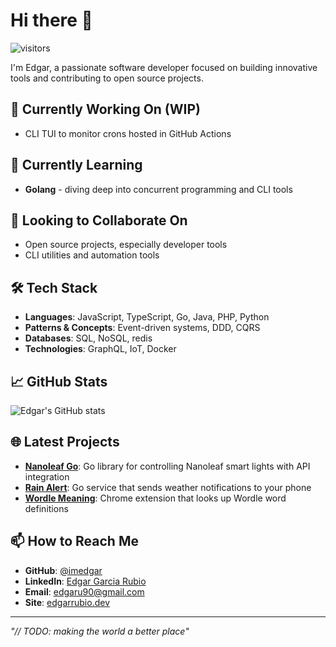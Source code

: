 # Hi there 👋

![visitors](https://visitor-badge.laobi.icu/badge?page_id=imedgar.visitor-badge)

I'm Edgar, a passionate software developer focused on building innovative tools and contributing to open source projects.

## 🔭 Currently Working On (WIP)

- CLI TUI to monitor crons hosted in GitHub Actions

## 🌱 Currently Learning

- **Golang** - diving deep into concurrent programming and CLI tools

## 👯 Looking to Collaborate On

- Open source projects, especially developer tools
- CLI utilities and automation tools

## 🛠️ Tech Stack

- **Languages**: JavaScript, TypeScript, Go, Java, PHP, Python
- **Patterns & Concepts**: Event-driven systems, DDD, CQRS
- **Databases**: SQL, NoSQL, redis
- **Technologies**: GraphQL, IoT, Docker

## 📈 GitHub Stats

![Edgar's GitHub stats](https://github-readme-stats.vercel.app/api?username=imedgar&show_icons=true&theme=radical)

## 🌐 Latest Projects

- **[Nanoleaf Go](https://github.com/imedgar/nanoleaf-go)**: Go library for controlling Nanoleaf smart lights with API integration
- **[Rain Alert](https://github.com/imedgar/rain-alert)**: Go service that sends weather notifications to your phone
- **[Wordle Meaning](https://github.com/imedgar/wordle-meaning)**: Chrome extension that looks up Wordle word definitions

## 📫 How to Reach Me

- **GitHub**: [@imedgar](https://github.com/imedgar)
- **LinkedIn**: [Edgar Garcia Rubio](https://www.linkedin.com/in/edgar-garcia-rubio/)
- **Email**: <edgaru90@gmail.com>
- **Site**: [edgarrubio.dev](https://edgarrubio.dev/)

---
*"// TODO: making the world a better place"*
